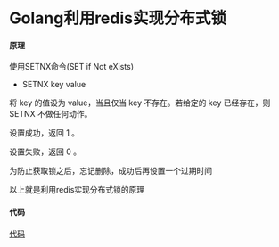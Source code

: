 # Golang利用redis实现分布式锁
#### 原理
使用SETNX命令(SET if Not eXists)

* SETNX key value

将 key 的值设为 value，当且仅当 key 不存在。若给定的 key 已经存在，则 SETNX 不做任何动作。

设置成功，返回 1 。

设置失败，返回 0 。

为防止获取锁之后，忘记删除，成功后再设置一个过期时间

以上就是利用redis实现分布式锁的原理

#### 代码
[代码](./redis_lock.go)